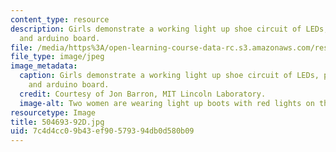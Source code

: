 ```yaml
---
content_type: resource
description: Girls demonstrate a working light up shoe circuit of LEDs, pressure sensor,
  and arduino board.
file: /media/https%3A/open-learning-course-data-rc.s3.amazonaws.com/res-2-005-girls-who-build-make-your-own-wearables-workshop-spring-2015/7c4d4cc09b43ef90579394db0d580b09_504693-92D.jpg
file_type: image/jpeg
image_metadata:
  caption: Girls demonstrate a working light up shoe circuit of LEDs, pressure sensor,
    and arduino board.
  credit: Courtesy of Jon Barron, MIT Lincoln Laboratory.
  image-alt: Two women are wearing light up boots with red lights on them.
resourcetype: Image
title: 504693-92D.jpg
uid: 7c4d4cc0-9b43-ef90-5793-94db0d580b09
---
```

